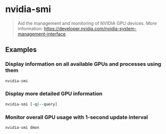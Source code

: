 # nvidia-smi

> Aid the management and monitoring of NVIDIA GPU devices. More information: <https://developer.nvidia.com/nvidia-system-management-interface>.

## Examples

### Display information on all available GPUs and processes using them

```bash
nvidia-smi
```

### Display more detailed GPU information

```bash
nvidia-smi [-q|--query]
```

### Monitor overall GPU usage with 1-second update interval

```bash
nvidia-smi dmon
```
